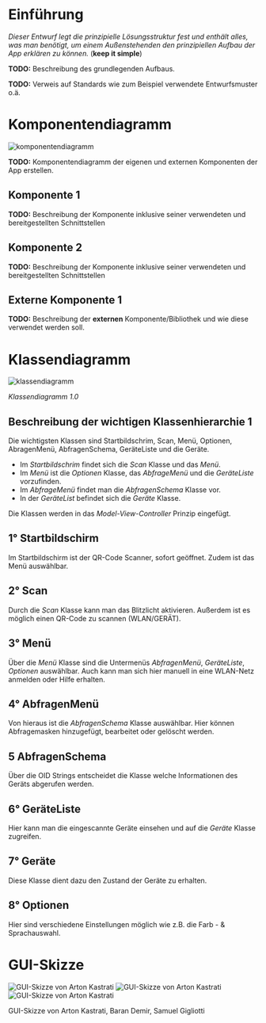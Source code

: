 # Einführung

*Dieser Entwurf legt die prinzipielle Lösungsstruktur fest und enthält alles, was man benötigt, um einem Außenstehenden den prinzipiellen Aufbau der App erklären zu können.* (**keep it simple**)

**TODO:** Beschreibung des grundlegenden Aufbaus.

**TODO:** Verweis auf Standards wie zum Beispiel verwendete Entwurfsmuster o.ä.

# Komponentendiagramm

![komponentendiagramm](images/Komponentendiagramm.png)

**TODO:** Komponentendiagramm der eigenen und externen Komponenten der App erstellen.

## Komponente 1

**TODO:** Beschreibung der Komponente inklusive seiner verwendeten und bereitgestellten Schnittstellen

## Komponente 2

**TODO:** Beschreibung der Komponente inklusive seiner verwendeten und bereitgestellten Schnittstellen

## Externe Komponente 1

**TODO:** Beschreibung der **externen** Komponente/Bibliothek und wie diese verwendet werden soll.

# Klassendiagramm

![klassendiagramm](images/Klassendiagramm.png)

*Klassendiagramm 1.0*
## Beschreibung der wichtigen Klassenhierarchie 1
Die wichtigsten Klassen sind Startbildschrim, Scan, Menü, Optionen, AbragenMenü, AbfragenSchema, GeräteListe und die Geräte.

- Im *Startbildschrim* findet sich die *Scan* Klasse und das *Menü*. 
- Im *Menü* ist die *Optionen* Klasse, das *AbfrageMenü* und die *GeräteListe* vorzufinden.
- Im *AbfrageMenü* findet man die *AbfragenSchema* Klasse vor.
- In der *GeräteList* befindet sich die *Geräte* Klasse.

Die Klassen werden in das *Model-View-Controller* 
Prinzip eingefügt.

## 1° Startbildschirm
Im Startbildschirm ist der QR-Code Scanner, sofort geöffnet. Zudem ist das Menü auswählbar.

## 2° Scan
Durch die *Scan* Klasse kann man das Blitzlicht aktivieren. Außerdem ist es möglich einen QR-Code zu scannen (WLAN/GERÄT).

## 3° Menü
Über die *Menü* Klasse sind die Untermenüs *AbfragenMenü*, *GeräteListe*, *Optionen* auswählbar. Auch kann man sich hier manuell in eine WLAN-Netz anmelden oder Hilfe erhalten.

## 4° AbfragenMenü
Von hieraus ist die *AbfragenSchema* Klasse auswählbar. Hier können Abfragemasken hinzugefügt, bearbeitet oder gelöscht werden.

## 5 AbfragenSchema
Über die OID Strings entscheidet die Klasse welche Informationen des Geräts abgerufen werden.

## 6° GeräteListe
Hier kann man die eingescannte Geräte einsehen und auf die *Geräte* Klasse zugreifen.

## 7° Geräte
Diese Klasse dient dazu den Zustand der Geräte zu erhalten.

## 8° Optionen
Hier sind verschiedene Einstellungen möglich wie z.B. die Farb - & Sprachauswahl.

# GUI-Skizze

![GUI-Skizze von Arton Kastrati](sketches/Skizze.start.png)
![GUI-Skizze von Arton Kastrati](sketches/Skizze.popup.png)
![GUI-Skizze von Arton Kastrati](sketches/Skizze.menu.png)

GUI-Skizze von Arton Kastrati, Baran Demir, Samuel Gigliotti
